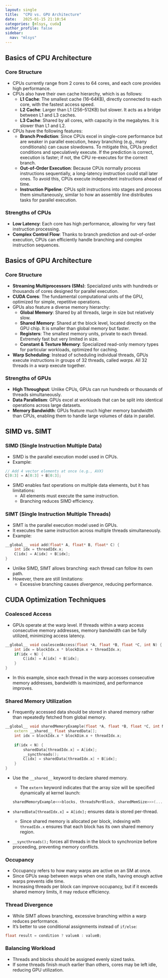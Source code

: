 ```yaml
---
layout: single
title:  "CPU vs. GPU Architecture"
date:   2025-01-15 21:10:54 
categories: [mlsys, cuda]
author_profile: false
sidebar:
  nav: "mlsys"
---
```


## Basics of CPU Architecture

### Core Structure

- CPUs currently range from 2 cores to 64 cores, and each core provides high performance.  
- CPUs also have their own cache hierarchy, which is as follows:  
    - **L1 Cache**: The smallest cache (16–64KB), directly connected to each core, with the fastest access speed.  
    - **L2 Cache**: Larger than L1 (256–512KB) but slower. It acts as a bridge between L1 and L3 caches.  
    - **L3 Cache**: Shared by all cores, with capacity in the megabytes. It is slower than L1 and L2.  
- CPUs have the following features:  
    - **Branch Prediction**: Since CPUs excel in single-core performance but are weaker in parallel execution, heavy branching (e.g., many conditionals) can cause slowdowns. To mitigate this, CPUs predict conditions and speculatively execute. If the prediction is correct, execution is faster; if not, the CPU re-executes for the correct branch.  
    - **Out-of-Order Execution**: Because CPUs normally process instructions sequentially, a long-latency instruction could stall later ones. To avoid this, CPUs execute independent instructions ahead of time.  
    - **Instruction Pipeline**: CPUs split instructions into stages and process them simultaneously, similar to how an assembly line distributes tasks for parallel execution.  

### Strengths of CPUs

- **Low Latency**: Each core has high performance, allowing for very fast instruction processing.  
- **Complex Control Flow**: Thanks to branch prediction and out-of-order execution, CPUs can efficiently handle branching and complex instruction sequences.  

## Basics of GPU Architecture

### Core Structure

- **Streaming Multiprocessors (SMs)**: Specialized units with hundreds or thousands of cores designed for parallel execution.  
- **CUDA Cores**: The fundamental computational units of the GPU, optimized for simple, repetitive operations.  
- GPUs also feature a diverse memory hierarchy:  
    - **Global Memory**: Shared by all threads, large in size but relatively slow.  
    - **Shared Memory**: Shared at the block level, located directly on the GPU chip. It is smaller than global memory but faster.  
    - **Registers**: The smallest memory units, private to each thread. Extremely fast but very limited in size.  
    - **Constant & Texture Memory**: Specialized read-only memory types for particular workloads, optimized for caching.  
- **Warp Scheduling**: Instead of scheduling individual threads, GPUs execute instructions in groups of 32 threads, called *warps*. All 32 threads in a warp execute together.  

### Strengths of GPUs

- **High Throughput**: Unlike CPUs, GPUs can run hundreds or thousands of threads simultaneously.  
- **Data Parallelism**: GPUs excel at workloads that can be split into identical operations across large datasets.  
- **Memory Bandwidth**: GPUs feature much higher memory bandwidth than CPUs, enabling them to handle large volumes of data in parallel.  

## SIMD vs. SIMT

### SIMD (Single Instruction Multiple Data)

- SIMD is the parallel execution model used in CPUs.  
- Example:  

```cpp
// Add 4 vector elements at once (e.g., AVX)
C[0:3] = A[0:3] + B[0:3];
```

- SIMD enables fast operations on multiple data elements, but it has limitations:  
    - All elements must execute the same instruction.  
    - Branching reduces SIMD efficiency.  

### SIMT (Single Instruction Multiple Threads)

- SIMT is the parallel execution model used in GPUs.  
- It executes the same instruction across multiple threads simultaneously.  
- Example:  

```cpp
__global__ void add(float* A, float* B, float* C) {
    int idx = threadIdx.x;
    C[idx] = A[idx] + B[idx];
}
```

- Unlike SIMD, SIMT allows branching: each thread can follow its own path.  
- However, there are still limitations:  
    - Excessive branching causes *divergence*, reducing performance.  

## CUDA Optimization Techniques

### Coalesced Access

- GPUs operate at the warp level. If threads within a warp access consecutive memory addresses, memory bandwidth can be fully utilized, minimizing access latency.  

```cpp
__global__ void coalescedAccess(float *A, float *B, float *C, int N) {
    int idx = blockIdx.x * blockDim.x + threadIdx.x;
    if(idx < N) {
        C[idx] = A[idx] + B[idx];
    }
}
```

- In this example, since each thread in the warp accesses consecutive memory addresses, bandwidth is maximized, and performance improves.  

### Shared Memory Utilization

- Frequently accessed data should be stored in shared memory rather than repeatedly fetched from global memory.  

```cpp
__global__ void sharedMemoryExample(float *A, float *B, float *C, int N) {
    extern __shared__ float sharedData[];
    int idx = blockIdx.x * blockDim.x + threadIdx.x;
    
    if(idx < N) {
        sharedData[threadIdx.x] = A[idx];
        __syncthreads();
        C[idx] = sharedData[threadIdx.x] + B[idx];
    }
}
```

- Use the `__shared__` keyword to declare shared memory.  
    - The `extern` keyword indicates that the array size will be specified dynamically at kernel launch:  

    ```cpp
    sharedMemoryExample<<<blocks, threadsPerBlock, sharedMemSize>>>(...);
    ```

- `sharedData[threadIdx.x] = A[idx];` ensures data is stored per-thread.  
    - Since shared memory is allocated per block, indexing with `threadIdx.x` ensures that each block has its own shared memory region.  
- `__syncthreads();` forces all threads in the block to synchronize before proceeding, preventing memory conflicts.  

### Occupancy

- Occupancy refers to how many warps are active on an SM at once.  
- Since GPUs swap between warps when one stalls, having enough active warps prevents idle time.  
- Increasing threads per block can improve occupancy, but if it exceeds shared memory limits, it may reduce efficiency.  

### Thread Divergence

- While SIMT allows branching, excessive branching within a warp reduces performance.  
- It’s better to use conditional assignments instead of `if/else`:  

```cpp
float result = condition ? valueA : valueB;
```  

### Balancing Workload

- Threads and blocks should be assigned evenly sized tasks.  
- If some threads finish much earlier than others, cores may be left idle, reducing GPU utilization.  
